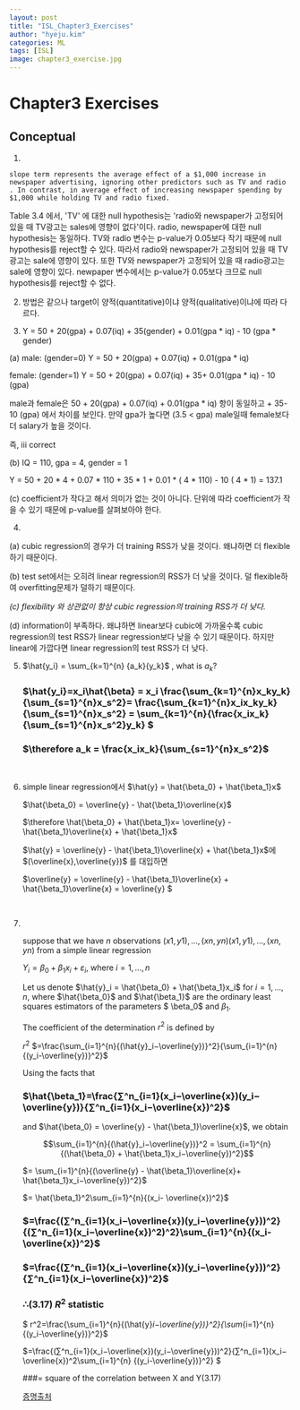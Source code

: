 ```yaml
---
layout: post
title: "ISL_Chapter3_Exercises"
author: "hyeju.kim"
categories: ML
tags: [ISL]
image: chapter3_exercise.jpg
---
```


# Chapter3 Exercises

## Conceptual

1. ​

```This difference stems from the fact that in the simple regression case, the
slope term represents the average effect of a $1,000 increase in newspaper advertising, ignoring other predictors such as TV and radio . In contrast, in average effect of increasing newspaper spending by $1,000 while holding TV and radio fixed.
```

 Table 3.4 에서, 'TV' 에 대한 null hypothesis는 'radio와 newspaper가 고정되어 있을 때 TV광고는 sales에 영향이 없다'이다. radio, newspaper에 대한 null hypothesis는 동일하다. TV와 radio 변수는 p-value가 0.05보다 작기 때문에 null hypothesis를 reject할 수 있다. 따라서 radio와 newspaper가 고정되어 있을 때 TV광고는 sale에 영향이 있다. 또한 TV와 newspaper가 고정되어 있을 때 radio광고는 sale에 영향이 있다. newpaper 변수에서는 p-value가 0.05보다 크므로 null hypothesis를 reject할 수 없다.



2. 방법은 같으나 target이 양적(quantitative)이냐 양적(qualitative)이냐에 따라 다르다.



3. Y = 50 + 20(gpa) + 0.07(iq) + 35(gender) + 0.01(gpa * iq) - 10 (gpa * gender)

(a) male: (gender=0)  Y = 50 + 20(gpa) + 0.07(iq) + 0.01(gpa * iq) 

female: (gender=1)  Y = 50 + 20(gpa) + 0.07(iq) + 35+ 0.01(gpa * iq) - 10 (gpa)

male과 female은  50 + 20(gpa) + 0.07(iq) + 0.01(gpa * iq)  항이 동일하고 + 35- 10 (gpa) 에서 차이를 보인다. 만약 gpa가 높다면 (3.5 < gpa) male일때 female보다 더 salary가 높을 것이다.

즉, iii correct

(b) IQ = 110, gpa = 4, gender = 1

Y = 50 + 20 * 4 + 0.07 * 110 + 35 * 1 + 0.01 * ( 4 * 110) - 10 ( 4 * 1) = 137.1

(c) coefficient가 작다고 해서 의미가 없는 것이 아니다. 단위에 따라 coefficient가 작을 수 있기 때문에 p-value를 살펴보아야 한다. 



4. ​

(a) cubic regression의 경우가 더 training RSS가 낮을 것이다. 왜냐하면 더 flexible하기 때문이다. 

(b) test set에서는 오히려 linear regression의 RSS가 더 낮을 것이다. 덜 flexible하여 overfitting문제가 덜하기 때문이다.

*(c) flexibility 와 상관없이 항상 cubic regression의 training RSS가 더 낮다.*

(d)  information이 부족하다. 왜냐하면 linear보다 cubic에 가까울수록 cubic regression의 test RSS가 linear regression보다 낮을 수 있기 때문이다. 하지만 linear에 가깝다면 linear regression의 test RSS가 더 낮다. 




5. $\hat{y_i} = \sum_{k=1}^{n} {a_k}{y_k}$ , what is $a_k$?

   ### $\hat{y_i}=x_i\hat{\beta} = x_i \frac{\sum_{k=1}^{n}x_ky_k}{\sum_{s=1}^{n}x_s^2}=  \frac{\sum_{k=1}^{n}x_ix_ky_k}{\sum_{s=1}^{n}x_s^2} = \sum_{k=1}^{n}{\frac{x_ix_k}{\sum_{s=1}^{n}x_s^2}y_k} $

   ### $\therefore a_k = \frac{x_ix_k}{\sum_{s=1}^{n}x_s^2}$

   ​

6. simple linear regression에서 $\hat{y} = \hat{\beta_0} + \hat{\beta_1}x$

   $\hat{\beta_0} = \overline{y} - \hat{\beta_1}\overline{x}$

   $\therefore \hat{\beta_0} + \hat{\beta_1}x=   \overline{y} - \hat{\beta_1}\overline{x} + \hat{\beta_1}x$

   $\hat{y} =  \overline{y} - \hat{\beta_1}\overline{x} + \hat{\beta_1}x$에 $(\overline{x},\overline{y})$ 를 대입하면

   $\overline{y} = \overline{y} - \hat{\beta_1}\overline{x} + \hat{\beta_1}\overline{x} = \overline{y}  $

   ​

7. ​

   suppose that we have $n$ observations $(x1,y1),…,(xn,yn)(x1,y1),…,(xn,yn)$ from a simple linear regression

   $Y_i=\beta_0+\beta_1x_i+ε_i,$ where $i=1,…,n$

   Let us denote $\hat{y}_i = \hat{\beta_0} + \hat{\beta_1}x_i$ for $i=1,…,n$, where  $\hat{\beta_0}$  and $\hat{\beta_1}$ are the ordinary least squares estimators of the parameters $ \beta_0$ and $\beta_1$.

   The coefficient of the determination $r^2$ is defined by

   $r^2$ $=\frac{\sum_{i=1}^{n}{(\hat{y}_i−\overline{y})}^2}{\sum_{i=1}^{n} {(y_i-\overline{y})}^2}$

   Using the facts that

   ### $\hat{\beta_1}=\frac{∑^n_{i=1}(x_i−\overline{x})(y_i−\overline{y})}{∑^n_{i=1}(x_i−\overline{x})^2}$

   and $\hat{\beta_0} = \overline{y} - \hat{\beta_1}\overline{x}$, we obtain

   $$\sum_{i=1}^{n}{(\hat{y}_i−\overline{y})}^2 = \sum_{i=1}^{n}{(\hat{\beta_0} + \hat{\beta_1}x_i−\overline{y})^2}$$

   $= \sum_{i=1}^{n}{(\overline{y} - \hat{\beta_1}\overline{x}+ \hat{\beta_1}x_i−\overline{y})^2}$

   $= \hat{\beta_1}^2\sum_{i=1}^{n}{(x_i- \overline{x})^2}$

   ### $=\frac{(∑^n_{i=1}(x_i−\overline{x})(y_i−\overline{y}))^2}{(∑^n_{i=1}(x_i−\overline{x})^2)^2}\sum_{i=1}^{n}{(x_i- \overline{x})^2}$

   ### $=\frac{(∑^n_{i=1}(x_i−\overline{x})(y_i−\overline{y}))^2}{∑^n_{i=1}(x_i−\overline{x})^2}$

   ### $\therefore$(3.17) $R^2$ statistic

   $ r^2=\frac{\sum_{i=1}^{n}{(\hat{y}_i−\overline{y})}^2}{\sum_{i=1}^{n} {(y_i-\overline{y})}^2}$

   $=\frac{(∑^n_{i=1}(x_i−\overline{x})(y_i−\overline{y}))^2}{∑^n_{i=1}(x_i−\overline{x})^2\sum_{i=1}^{n} {(y_i-\overline{y})}^2} $

   ###= square of the correlation between X and Y(3.17)

   [증명출처](https://math.stackexchange.com/questions/129909/correlation-coefficient-and-determination-coefficient)

   ​

   ​

   ​

   ​